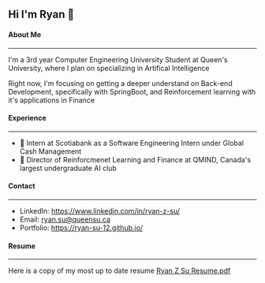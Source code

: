 ## Hi I'm Ryan  👋

#### About Me
---
I'm a 3rd year Computer Engineering University Student at Queen's University, where I plan on specializing in Artifical Intelligence 

Right now, I'm focusing on getting a deeper understand on Back-end Development, specifically with SpringBoot, and Reinforcement learning with it's applications in Finance

#### Experience
---
- 🌱 Intern at Scotiabank as a Software Engineering Intern under Global Cash Management
- 🔭 Director of Reinforcmenet Learning and Finance at QMIND, Canada's largest undergraduate AI club

#### Contact
--- 
- LinkedIn:  https://www.linkedin.com/in/ryan-z-su/
- Email:     ryan.su@queensu.ca
- Portfolio: https://ryan-su-12.github.io/

#### Resume
---
Here is a copy of my most up to date resume
[Ryan Z Su Resume.pdf](https://github.com/user-attachments/files/16696175/Ryan.Z.Su.Resume.pdf)





<!--
**ryan-su-12/ryan-su-12** is a ✨ _special_ ✨ repository because its `README.md` (this file) appears on your GitHub profile.

Here are some ideas to get you started:

- 🔭 I’m currently working on ...
- 🌱 I’m currently learning ...
- 👯 I’m looking to collaborate on ...
- 🤔 I’m looking for help with ...
- 💬 Ask me about ...
- 📫 How to reach me: ...
- 😄 Pronouns: ...
- ⚡ Fun fact: ...
-->

